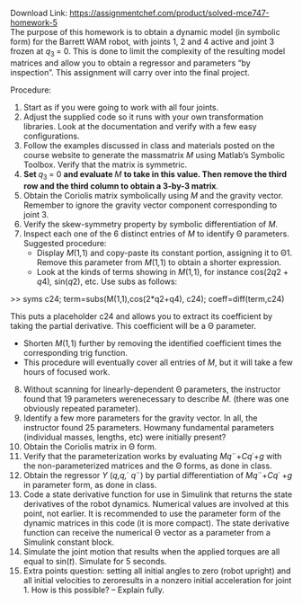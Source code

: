 Download Link: https://assignmentchef.com/product/solved-mce747-homework-5
<br>
The purpose of this homework is to obtain a dynamic model (in symbolic form) for the Barrett WAM robot, with joints 1, 2 and 4 active and joint 3 frozen at <em>q</em><sub>3 </sub>= 0. This is done to limit the complexity of the resulting model matrices and allow you to obtain a regressor and parameters “by inspection”. This assignment will carry over into the final project.

Procedure:

<ol>

 <li>Start as if you were going to work with all four joints.</li>

 <li>Adjust the supplied code so it runs with your own transformation libraries. Look at the documentation and verify with a few easy configurations.</li>

 <li>Follow the examples discussed in class and materials posted on the course website to generate the massmatrix <em>M </em>using Matlab’s Symbolic Toolbox. Verify that the matrix is symmetric.</li>

 <li><strong>Set </strong><em>q</em><sub>3 </sub>= 0 <strong>and evaluate </strong><em>M </em><strong>to take in this value. Then remove the third row and the third column to obtain a 3-by-3 matrix</strong>.</li>

 <li>Obtain the Coriolis matrix symbolically using <em>M </em>and the gravity vector. Remember to ignore the gravity vector component corresponding to joint 3.</li>

 <li>Verify the skew-symmetry property by symbolic differentiation of <em>M</em>.</li>

 <li>Inspect each one of the 6 distinct entries of <em>M </em>to identify Θ parameters. Suggested procedure:

  <ul>

   <li>Display <em>M</em>(1<em>,</em>1) and copy-paste its constant portion, assigning it to Θ1. Remove this parameter from <em>M</em>(1<em>,</em>1) to obtain a shorter expression.</li>

   <li>Look at the kinds of terms showing in <em>M</em>(1<em>,</em>1), for instance cos(2<em>q</em>2 + <em>q</em>4)<em>, </em>sin(<em>q</em>2), etc. Use subs as follows:</li>

  </ul></li>

</ol>

&gt;&gt; syms c24; term=subs(M(1,1),cos(2*q2+q4), c24); coeff=diff(term,c24)

This puts a placeholder c24 and allows you to extract its coefficient by taking the partial derivative. This coefficient will be a Θ parameter.

<ul>

 <li>Shorten <em>M</em>(1<em>,</em>1) further by removing the identified coefficient times the corresponding trig function.</li>

 <li>This procedure will eventually cover all entries of <em>M</em>, but it will take a few hours of focused work.</li>

</ul>

<ol start="8">

 <li>Without scanning for linearly-dependent Θ parameters, the instructor found that 19 parameters werenecessary to describe <em>M</em>. (there was one obviously repeated parameter).</li>

 <li>Identify a few more parameters for the gravity vector. In all, the instructor found 25 parameters. Howmany fundamental parameters (individual masses, lengths, etc) were initially present?</li>

 <li>Obtain the Coriolis matrix in Θ form.</li>

 <li>Verify that the parameterization works by evaluating <em>Mq</em>¨+<em>Cq</em>˙+<em>g </em>with the non-parameterized matrices and the Θ forms, as done in class.</li>

 <li>Obtain the regressor <em>Y </em>(<em>q,q,</em>˙ <em>q</em>¨) by partial differentiation of <em>Mq</em>¨+<em>Cq</em>˙ +<em>g </em>in parameter form, as done in class.</li>

 <li>Code a state derivative function for use in Simulink that returns the state derivatives of the robot dynamics. Numerical values are involved at this point, not earlier. It is recommended to use the parameter form of the dynamic matrices in this code (it is more compact). The state derivative function can receive the numerical Θ vector as a parameter from a Simulink constant block.</li>

 <li>Simulate the joint motion that results when the applied torques are all equal to sin(<em>t</em>). Simulate for 5 seconds.</li>

 <li>Extra points question: setting all initial angles to zero (robot upright) and all initial velocities to zeroresults in a nonzero initial acceleration for joint 1. How is this possible? – Explain fully.</li>

</ol>